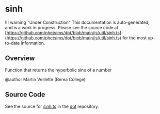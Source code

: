 # sinh

!!! warning "Under Construction"
    This documentation is auto-generated, and is a work in progress. Please see the source code at
    [https://github.com/phetsims/dot/blob/main/js/util/sinh.ts](https://github.com/phetsims/dot/blob/main/js/util/sinh.ts) for the most up-to-date information.

## Overview

Function that returns the hyperbolic sine of a number

@author Martin Veillette (Berea College)



## Source Code

See the source for [sinh.ts](https://github.com/phetsims/dot/blob/main/js/util/sinh.ts) in the [dot](https://github.com/phetsims/dot) repository.
